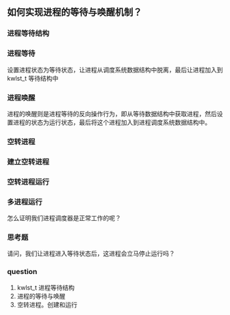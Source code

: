 ## 如何实现进程的等待与唤醒机制？

### 进程等待结构
### 进程等待

设置进程状态为等待状态，让进程从调度系统数据结构中脱离，最后让进程加入到 kwlst_t 等待结构中

### 进程唤醒

进程的唤醒则是进程等待的反向操作行为，即从等待数据结构中获取进程，然后设置进程的状态为运行状态，最后将这个进程加入到进程调度系统数据结构中。

### 空转进程
### 建立空转进程
### 空转进程运行
### 多进程运行

怎么证明我们进程调度器是正常工作的呢？

### 思考题

请问，我们让进程进入等待状态后，这进程会立马停止运行吗？

### question

1. kwlst_t 进程等待结构
2. 进程的等待与唤醒
3. 空转进程。创建和运行